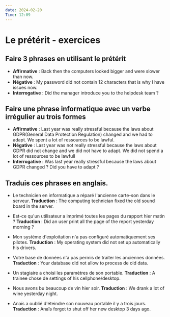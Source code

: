 ```yaml
---
date: 2024-02-20
Time: 12:09
---
```

# Le prétérit - exercices
## Faire 3 phrases en utilisant le prétérit
- **Affirmative** : Back then the computers looked bigger and were slower than now.
- **Négative** : My password did not contain 12 characters that is why I have issues now.
- **Interrogative** : Did the manager introduce you to the helpdesk team ? 

## Faire une phrase informatique avec un verbe irrégulier au trois formes
- **Affirmative** : Last year was really stressful because the laws about GDPR(General Data Protection Regulation) changed and we had to adapt. We spent a lot of ressources to be lawful.
- **Négative** : Last year was not really stressful because the laws about GDPR did not change and we did not have to adapt. We did not spend a lot of ressources to be lawfull
- **Interrogative** : Was last year really stressful because the laws about GDPR changed ? Did you have to adapt ?


## Traduis ces phrases en anglais.
- Le technicien en informatique a réparé l'ancienne carte-son dans le serveur.
**Traduction** : The computing technician fixed the old sound board in the server.

- Est-ce qu'un utilisateur a imprimé toutes les pages du rapport hier matin ?
**Traduction** : Did an user print all the page of the report yesterday morning ?

- Mon système d'exploitation n'a pas configuré automatiquement ses pilotes.
**Traduction** : My operating system did not set up automatically his drivers.

- Votre base de données n'a pas permis de traiter les anciennes données.
**Traduction** : Your database did not allow to process de old data.

- Un stagiaire a choisi les paramètres de son portable. 
**Traduction** : A trainee chose de settings of his cellphone/desktop.

- Nous avons bu beaucoup de vin hier soir.
**Traduction** : We drank a lot of wine yesterday night.

- Anaïs a oublié d'éteindre son nouveau portable il y a trois jours.
**Traduction** : Anaïs forgot to shut off her new desktop 3 days ago. 